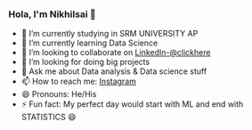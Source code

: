 ### Hola, I'm Nikhilsai 👋


- 🔭 I’m currently studying in SRM UNIVERSITY AP
- 🌱 I’m currently learning Data Science
- 👯 I’m looking to collaborate on [LinkedIn-@clickhere](https://www.linkedin.com/in/nikhil-sai-kanchanapally-077a49206/) 
- 🤔 I’m looking for doing big projects 
- 💬 Ask me about Data analysis & Data science stuff
- 📫 How to reach me: [Instagram](https://www.instagram.com/_nikhil_nani1432__/)
- 😄 Pronouns: He/His
- ⚡ Fun fact: My perfect day would start with ML and end with STATISTICS 😄
